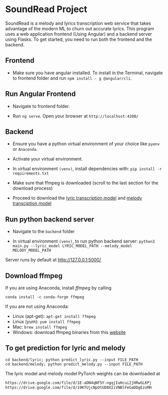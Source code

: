 # SoundRead Project
SoundRead is a melody and lyrics transcription web service that takes advantage of the modern ML to churn out accurate lyrics.
This program uses a web application frontend (Using Angular) and a backend server using Flasks. To get started, you need to run both the frontend and the backend.
## Frontend
- Make sure you have angular installed. To install in the Terminal, navigate to frontend folder and run ``npm install - g @angular/cli``.

## Run Angular Frontend
- Navigate to frontend folder.

- Run ``ng serve``. Open your browser at ``http://localhost:4200/``

## Backend
- Ensure you have a python virtual environment of your choice like `pyenv` or `Anaconda`.

- Activate your virtual environment.

- In virtual environment `(venv)`, install dependencies with: `pip install -r requirements.txt`

- Make sure that ffmpeg is downloaded (scroll to the last section for the download process)

- Proceed to download the [lyric transcription model](https://drive.google.com/file/d/1E-aDN4qNF5Y-ngqjIuHcui2jHRwGLKPj) and [melody transciption model](https://drive.google.com/file/d/19KTUjcNpOtUD8XIiVNBlFeGaDDgEzoMH)

## Run python backend server
- Navigate to the `backend` folder

- In virtual environment `(venv)`, to run python backend server: `python3 main.py --lyric_model LYRIC_MODEL_PATH --melody_model MELODY_MODEL_PATH`

Server runs by default at http://127.0.0.1:5000/

## Download ffmpeg
If you are using Anaconda, install *ffmpeg* by calling
```
conda install -c conda-forge ffmpeg
```
If you are not using Anaconda:

* Linux (apt-get): `apt-get install ffmpeg`
* Linux (yum): `yum install ffmpeg`
* Mac: `brew install ffmpeg`
* Windows: download ffmpeg binaries from this [website](https://www.gyan.dev/ffmpeg/builds/)


## To get prediction for lyric and melody
```shell
cd backend/lyric; python predict_lyric.py --input FILE_PATH
cd backend/melody; python predict_melody.py --input FILE_PATH
```
The lyric model and melody model PyTorch weights can be downloaded at
```html
https://drive.google.com/file/d/1E-aDN4qNF5Y-ngqjIuHcui2jHRwGLKPj
https://drive.google.com/file/d/19KTUjcNpOtUD8XIiVNBlFeGaDDgEzoMH
```
